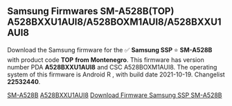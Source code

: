 <h2>Samsung Firmwares SM-A528B(TOP) A528BXXU1AUI8/A528BOXM1AUI8/A528BXXU1AUI8</h2>
Download the Samsung firmware for the ✅ <strong>Samsung SSP </strong> ⭐ <strong>SM-A528B</strong> with product code <strong>TOP</strong> <strong> from Montenegro</strong>. This firmware has version number PDA <strong>A528BXXU1AUI8</strong> and CSC A528BOXM1AUI8. The operating system of this firmware is Android R , with build date 2021-10-19. Changelist <strong>22532440</strong>.


[SM-A528B](https://samfirm.shop/samsung/model/SM-A528B)
[A528BXXU1AUI8](https://samfirm.shop/samsung/pda/A528BXXU1AUI8)
[Download Firmware Samsung SSP SM-A528B](https://samfirm.shop/samsung/firmware/466217)
